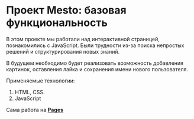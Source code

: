 # Проект Mesto: базовая функциональность

В этом проекте мы работали над интерактивной страницей, познакомились с JavaScript.
Были трудности из-за поиска непростых решений и структурирования новых знаний.

В будущем необходимо будет реализовать возможность добавления картинок,
оставления лайка и сохранения имени нового пользователя.

Применяемые технологии:

1. HTML, CSS.
2. JavaScript

Сама работа на [**Pages**](https://sergeykachev.github.io/mesto/)
